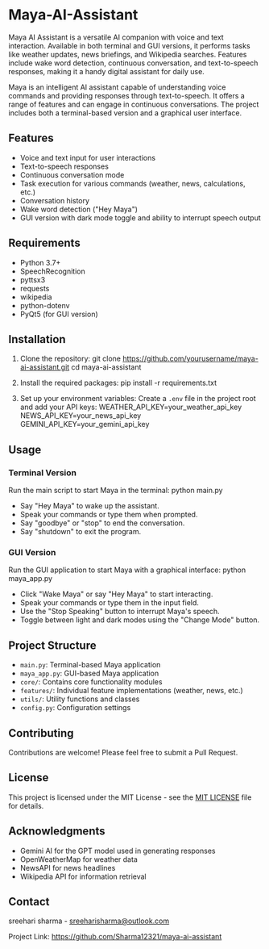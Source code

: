 # Maya-AI-Assistant
Maya AI Assistant is a versatile AI companion with voice and text interaction. Available in both terminal and GUI versions, it performs tasks like weather updates, news briefings, and Wikipedia searches. Features include wake word detection, continuous conversation, and text-to-speech responses, making it a handy digital assistant for daily use.

Maya is an intelligent AI assistant capable of understanding voice commands and providing responses through text-to-speech. It offers a range of features and can engage in continuous conversations. The project includes both a terminal-based version and a graphical user interface.

## Features

- Voice and text input for user interactions
- Text-to-speech responses
- Continuous conversation mode
- Task execution for various commands (weather, news, calculations, etc.)
- Conversation history
- Wake word detection ("Hey Maya")
- GUI version with dark mode toggle and ability to interrupt speech output

## Requirements

- Python 3.7+
- SpeechRecognition
- pyttsx3
- requests
- wikipedia
- python-dotenv
- PyQt5 (for GUI version)

## Installation

1. Clone the repository:
git clone https://github.com/yourusername/maya-ai-assistant.git
cd maya-ai-assistant



2. Install the required packages:
pip install -r requirements.txt



3. Set up your environment variables:
Create a `.env` file in the project root and add your API keys:
WEATHER_API_KEY=your_weather_api_key
NEWS_API_KEY=your_news_api_key
GEMINI_API_KEY=your_gemini_api_key



## Usage

### Terminal Version

Run the main script to start Maya in the terminal:
python main.py



- Say "Hey Maya" to wake up the assistant.
- Speak your commands or type them when prompted.
- Say "goodbye" or "stop" to end the conversation.
- Say "shutdown" to exit the program.

### GUI Version

Run the GUI application to start Maya with a graphical interface:
python maya_app.py



- Click "Wake Maya" or say "Hey Maya" to start interacting.
- Speak your commands or type them in the input field.
- Use the "Stop Speaking" button to interrupt Maya's speech.
- Toggle between light and dark modes using the "Change Mode" button.

## Project Structure

- `main.py`: Terminal-based Maya application
- `maya_app.py`: GUI-based Maya application
- `core/`: Contains core functionality modules
- `features/`: Individual feature implementations (weather, news, etc.)
- `utils/`: Utility functions and classes
- `config.py`: Configuration settings

## Contributing

Contributions are welcome! Please feel free to submit a Pull Request.

## License

This project is licensed under the MIT License - see the [MIT LICENSE](LICENSE) file for details.

## Acknowledgments

- Gemini AI for the GPT model used in generating responses
- OpenWeatherMap for weather data
- NewsAPI for news headlines
- Wikipedia API for information retrieval

## Contact

sreehari sharma - sreeharisharma@outlook.com

Project Link: https://github.com/Sharma12321/maya-ai-assistant

